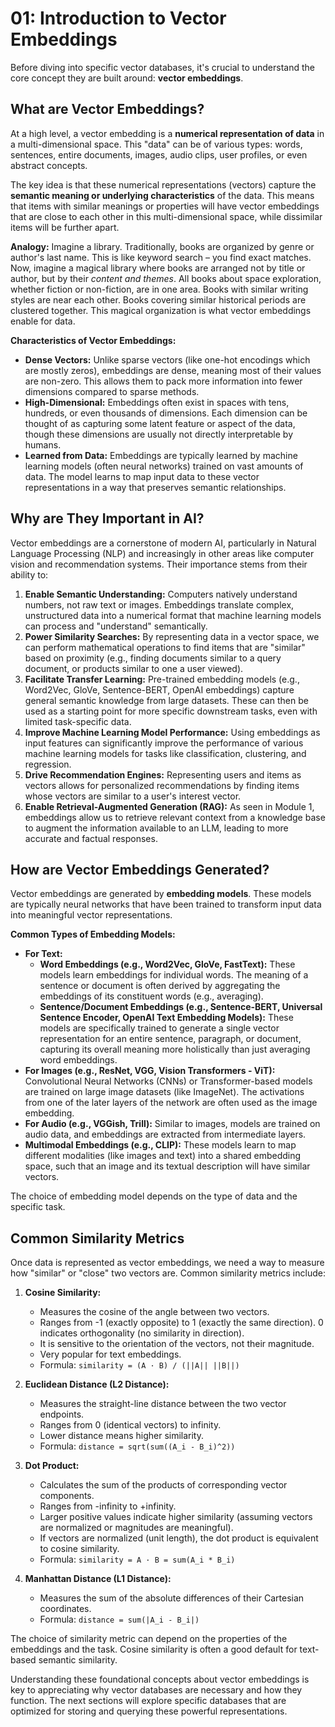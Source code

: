 # 01: Introduction to Vector Embeddings

Before diving into specific vector databases, it's crucial to understand the core concept they are built around: **vector embeddings**.

## What are Vector Embeddings?

At a high level, a vector embedding is a **numerical representation of data** in a multi-dimensional space. This "data" can be of various types: words, sentences, entire documents, images, audio clips, user profiles, or even abstract concepts.

The key idea is that these numerical representations (vectors) capture the **semantic meaning or underlying characteristics** of the data. This means that items with similar meanings or properties will have vector embeddings that are close to each other in this multi-dimensional space, while dissimilar items will be further apart.

**Analogy:**
Imagine a library. Traditionally, books are organized by genre or author's last name. This is like keyword search – you find exact matches.
Now, imagine a magical library where books are arranged not by title or author, but by their *content and themes*. All books about space exploration, whether fiction or non-fiction, are in one area. Books with similar writing styles are near each other. Books covering similar historical periods are clustered together. This magical organization is what vector embeddings enable for data.

**Characteristics of Vector Embeddings:**

*   **Dense Vectors:** Unlike sparse vectors (like one-hot encodings which are mostly zeros), embeddings are dense, meaning most of their values are non-zero. This allows them to pack more information into fewer dimensions compared to sparse methods.
*   **High-Dimensional:** Embeddings often exist in spaces with tens, hundreds, or even thousands of dimensions. Each dimension can be thought of as capturing some latent feature or aspect of the data, though these dimensions are usually not directly interpretable by humans.
*   **Learned from Data:** Embeddings are typically learned by machine learning models (often neural networks) trained on vast amounts of data. The model learns to map input data to these vector representations in a way that preserves semantic relationships.

## Why are They Important in AI?

Vector embeddings are a cornerstone of modern AI, particularly in Natural Language Processing (NLP) and increasingly in other areas like computer vision and recommendation systems. Their importance stems from their ability to:

1.  **Enable Semantic Understanding:** Computers natively understand numbers, not raw text or images. Embeddings translate complex, unstructured data into a numerical format that machine learning models can process and "understand" semantically.
2.  **Power Similarity Searches:** By representing data in a vector space, we can perform mathematical operations to find items that are "similar" based on proximity (e.g., finding documents similar to a query document, or products similar to one a user viewed).
3.  **Facilitate Transfer Learning:** Pre-trained embedding models (e.g., Word2Vec, GloVe, Sentence-BERT, OpenAI embeddings) capture general semantic knowledge from large datasets. These can then be used as a starting point for more specific downstream tasks, even with limited task-specific data.
4.  **Improve Machine Learning Model Performance:** Using embeddings as input features can significantly improve the performance of various machine learning models for tasks like classification, clustering, and regression.
5.  **Drive Recommendation Engines:** Representing users and items as vectors allows for personalized recommendations by finding items whose vectors are similar to a user's interest vector.
6.  **Enable Retrieval-Augmented Generation (RAG):** As seen in Module 1, embeddings allow us to retrieve relevant context from a knowledge base to augment the information available to an LLM, leading to more accurate and factual responses.

## How are Vector Embeddings Generated?

Vector embeddings are generated by **embedding models**. These models are typically neural networks that have been trained to transform input data into meaningful vector representations.

**Common Types of Embedding Models:**

*   **For Text:**
    *   **Word Embeddings (e.g., Word2Vec, GloVe, FastText):** These models learn embeddings for individual words. The meaning of a sentence or document is often derived by aggregating the embeddings of its constituent words (e.g., averaging).
    *   **Sentence/Document Embeddings (e.g., Sentence-BERT, Universal Sentence Encoder, OpenAI Text Embedding Models):** These models are specifically trained to generate a single vector representation for an entire sentence, paragraph, or document, capturing its overall meaning more holistically than just averaging word embeddings.
*   **For Images (e.g., ResNet, VGG, Vision Transformers - ViT):** Convolutional Neural Networks (CNNs) or Transformer-based models are trained on large image datasets (like ImageNet). The activations from one of the later layers of the network are often used as the image embedding.
*   **For Audio (e.g., VGGish, Trill):** Similar to images, models are trained on audio data, and embeddings are extracted from intermediate layers.
*   **Multimodal Embeddings (e.g., CLIP):** These models learn to map different modalities (like images and text) into a shared embedding space, such that an image and its textual description will have similar vectors.

The choice of embedding model depends on the type of data and the specific task.

## Common Similarity Metrics

Once data is represented as vector embeddings, we need a way to measure how "similar" or "close" two vectors are. Common similarity metrics include:

1.  **Cosine Similarity:**
    *   Measures the cosine of the angle between two vectors.
    *   Ranges from -1 (exactly opposite) to 1 (exactly the same direction). 0 indicates orthogonality (no similarity in direction).
    *   It is sensitive to the orientation of the vectors, not their magnitude.
    *   Very popular for text embeddings.
    *   Formula: `similarity = (A · B) / (||A|| ||B||)`

2.  **Euclidean Distance (L2 Distance):**
    *   Measures the straight-line distance between the two vector endpoints.
    *   Ranges from 0 (identical vectors) to infinity.
    *   Lower distance means higher similarity.
    *   Formula: `distance = sqrt(sum((A_i - B_i)^2))`

3.  **Dot Product:**
    *   Calculates the sum of the products of corresponding vector components.
    *   Ranges from -infinity to +infinity.
    *   Larger positive values indicate higher similarity (assuming vectors are normalized or magnitudes are meaningful).
    *   If vectors are normalized (unit length), the dot product is equivalent to cosine similarity.
    *   Formula: `similarity = A · B = sum(A_i * B_i)`

4.  **Manhattan Distance (L1 Distance):**
    *   Measures the sum of the absolute differences of their Cartesian coordinates.
    *   Formula: `distance = sum(|A_i - B_i|)`

The choice of similarity metric can depend on the properties of the embeddings and the task. Cosine similarity is often a good default for text-based semantic similarity.

Understanding these foundational concepts about vector embeddings is key to appreciating why vector databases are necessary and how they function. The next sections will explore specific databases that are optimized for storing and querying these powerful representations. 